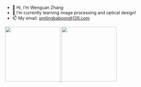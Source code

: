 - 👋 Hi, I’m Wenguan Zhang
- 🌱 I’m currently learning image processing and optical design!
- 📫 My email: smilingbaboon@126.com

<p align="justify">
    <a href="https://github.com/ZaneWiegand">
    <img
      height="180"
      src="https://github-readme-stats-zanewiegand.vercel.app/api?username=ZaneWiegand&show_icons=true&count_private=true&theme=swift">
  </a>
    <a href="https://github.com/ZaneWiegand">
    <img
      height="180"
      src="https://github-readme-stats-zanewiegand.vercel.app/api/top-langs/?username=ZaneWiegand&layout=compact&theme=swift">
  </a>  
</p>

